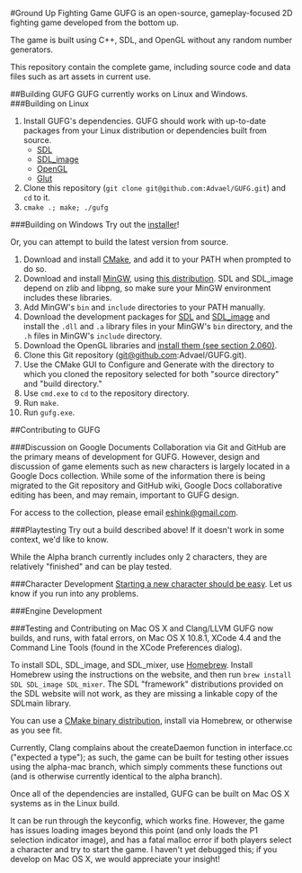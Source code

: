 #Ground Up Fighting Game 
GUFG is an open-source, gameplay-focused 2D fighting game developed from the bottom up.

The game is built using C++, SDL, and OpenGL without any random number generators.

This repository contain the complete game, including source code and data files such as art assets in current use.

##Building GUFG
GUFG currently works on Linux and Windows.
###Building on Linux
1. Install GUFG's dependencies. 
GUFG should work with up-to-date packages from your Linux distribution or dependencies built from source.
    * [SDL](http://www.libsdl.org/download-1.2.php)
    * [SDL\_image](http://www.libsdl.org/projects/SDL_image/)
    * [OpenGL](http://www.opengl.org/wiki/Getting_Started#Linux)
    * [Glut](http://freeglut.sourceforge.net/)
2. Clone this repository (`git clone git@github.com:Advael/GUFG.git`) and `cd` to it.
3. `cmake .; make; ./gufg`

###Building on Windows
Try out the [installer](https://github.com/Advael/GUFG/blob/installer/GUFG-0.0.1-win32.exe?raw=true)!

Or, you can attempt to build the latest version from source.

1. Download and install [CMake](http://www.cmake.org/files/v2.8/cmake-2.8.8-win32-x86.exe), and add it to your PATH when prompted to do so.
2. Download and install [MinGW](http://sourceforge.net/projects/mingw/files/latest/download), using [this distribution](http://nuwen.net/mingw.html). SDL and SDL\_image depend on zlib and libpng, so make sure your MinGW environment includes these libraries.
3. Add MinGW's `bin` and `include` directories to your PATH manually.
4. Download the development packages for [SDL](http://www.libsdl.org/release/SDL-devel-1.2.15-mingw32.tar.gz) and [SDL\_image](http://www.libsdl.org/projects/SDL_image/release/SDL_image-devel-1.2.12-VC.zip) and install the `.dll` and `.a` library files in your MinGW's `bin` directory, and the `.h` files in MinGW's `include` directory.
5. Download the OpenGL libraries and [install them (see section 2.060)](http://www.opengl.org/archives/resources/faq/technical/gettingstarted.htm).
6. Clone this Git repository (git@github.com:Advael/GUFG.git).
7. Use the CMake GUI to Configure and Generate with the directory to which you cloned the repository selected for both "source directory" and "build directory." 
8. Use `cmd.exe` to `cd` to the repository directory.
9. Run `make`.
10. Run `gufg.exe`.


##Contributing to GUFG

###Discussion on Google Documents
Collaboration via Git and GitHub are the primary means of development for GUFG.
However, design and discussion of game elements such as new characters is largely located in a Google Docs collection.
While some of the information there is being migrated to the Git repository and GitHub wiki, Google Docs collaborative editing has been, and may remain, important to GUFG design.

For access to the collection, please email eshink@gmail.com.


###Playtesting
Try out a build described above! 
If it doesn't work in some context, we'd like to know.

While the Alpha branch currently includes only 2 characters, they are relatively "finished" and can be play tested.

###Character Development
[Starting a new character should be easy](https://github.com/h-forrest-alexander/GUFG/wiki/How-To-Develop-A-Character). Let us know if you run into any problems.

###Engine Development


###Testing and Contributing on Mac OS X and Clang/LLVM
GUFG now builds, and runs, with fatal errors, on Mac OS X 10.8.1, XCode 4.4 and the Command Line Tools (found in the XCode Preferences dialog).

To install SDL, SDL\_image, and SDL\_mixer, use [Homebrew](http://mxcl.github.com/homebrew/).
Install Homebrew using the instructions on the website, and then run `brew install SDL SDL_image SDL_mixer`. The SDL "framework" distributions provided on the SDL website will not work, as they are missing a linkable copy of the SDLmain library.

You can use a [CMake binary distribution](http://www.cmake.org/cmake/resources/software.html), install via Homebrew, or otherwise as you see fit.

Currently, Clang complains about the createDaemon function in interface.cc ("expected a type"); as such, the game can be built for testing other issues using the alpha-mac branch, which simply comments these functions out (and is otherwise currently identical to the alpha branch).

Once all of the dependencies are installed, GUFG can be built on Mac OS X systems as in the Linux build.

It can be run through the keyconfig, which works fine.
However, the game has issues loading images beyond this point (and only loads the P1 selection indicator image), and has a fatal malloc error if both players select a character and try to start the game.
I haven't yet debugged this; if you develop on Mac OS X, we would appreciate your insight!



